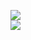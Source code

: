 [![](https://img.shields.io/badge/Made%20With-Github%20Spray-lightgrey.svg?style=for-the-badge&logo=github)](https://github.com/Annihil/github-spray#20929)  
[![](https://i.imgur.com/2DrTn0Z.gif)](https://github.com/Annihil/github-spray)